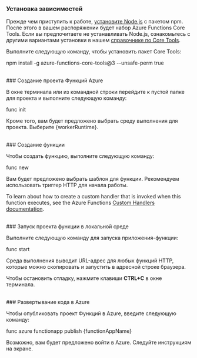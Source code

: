 ### <a name="install-dependencies"></a>Установка зависимостей

Прежде чем приступить к работе, <a href="https://go.microsoft.com/fwlink/?linkid=2016195" target="_blank">установите Node.js</a> с пакетом npm. После этого в вашем распоряжении будет набор Azure Functions Core Tools. Если вы предпочитаете не устанавливать Node.js, ознакомьтесь с другими вариантами установки в нашем <a href="https://go.microsoft.com/fwlink/?linkid=2016192" target="_blank">справочнике по Core Tools</a>.

Выполните следующую команду, чтобы установить пакет Core Tools:

<MarkdownHighlighter>npm install -g azure-functions-core-tools@3 --unsafe-perm true</MarkdownHighlighter>

<br/>
### <a name="create-an-azure-functions-project"></a>Создание проекта Функций Azure

В окне терминала или из командной строки перейдите к пустой папке для проекта и выполните следующую команду:

<MarkdownHighlighter>func init</MarkdownHighlighter>

Кроме того, вам будет предложено выбрать среду выполнения для проекта. Выберите {workerRuntime}.

<br/>
### <a name="create-a-function"></a>Создание функции

Чтобы создать функцию, выполните следующую команду:

<MarkdownHighlighter>func new</MarkdownHighlighter>

Вам будет предложено выбрать шаблон для функции. Рекомендуем использовать триггер HTTP для начала работы.

<StackInstructions customStack={true}>To learn about how to create a custom handler that is invoked when this function executes, see the Azure Functions <a href="https://go.microsoft.com/fwlink/?linkid=2138621" target="_blank">Custom Handlers documentation</a>.</StackInstructions>

<br/>
### <a name="run-your-function-project-locally"></a>Запуск проекта функции в локальной среде

Выполните следующую команду для запуска приложения-функции:

<MarkdownHighlighter>func start</MarkdownHighlighter>

Среда выполнения выводит URL-адрес для любых функций HTTP, которые можно скопировать и запустить в адресной строке браузера.

Чтобы остановить отладку, нажмите клавиши **CTRL+C** в окне терминала.

<br/>
### <a name="deploy-your-code-to-azure"></a>Развертывание кода в Azure

Чтобы опубликовать проект Функций в Azure, введите следующую команду:

<MarkdownHighlighter>func azure functionapp publish {functionAppName}</MarkdownHighlighter>

Возможно, вам будет предложено войти в Azure. Следуйте инструкциям на экране.

